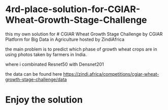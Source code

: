 # 4rd-place-solution-for-CGIAR-Wheat-Growth-Stage-Challenge

this my own solution for # CGIAR Wheat Growth Stage Challenge by CGIAR Platform for Big Data in Agriculture 
hosted by ZindiAfrica 
 
the main problem is to predict which phase of growth wheat crops are in using photos taken by farmers in India.

where i combinated Resnet50 with Densnet201

the data can be found here https://zindi.africa/competitions/cgiar-wheat-growth-stage-challenge/data

# Enjoy the solution
